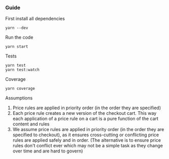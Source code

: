 ### Guide

First install all dependencies

```
yarn --dev
```

Run the code

```
yarn start
```

Tests

```
yarn test
yarn test:watch
```

Coverage

```
yarn coverage
```

Assumptions

1. Price rules are applied in priority order (in the order they are specified)
2. Each price rule creates a new version of the checkout cart. This way each application of a price rule on a cart is a pure function of the cart content and rules
3. We assume price rules are applied in priority order (in the order they are specified to checkout), as it ensures cross-cutting or conflicting price rules are applied safely and in order. (The alternative is to ensure price rules don't conflict ever which may not be a simple task as they change over time and are hard to govern)
